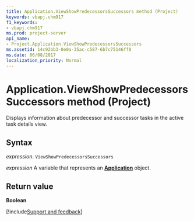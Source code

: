 ```yaml
---
title: Application.ViewShowPredecessorsSuccessors method (Project)
keywords: vbapj.chm917
f1_keywords:
- vbapj.chm917
ms.prod: project-server
api_name:
- Project.Application.ViewShowPredecessorsSuccessors
ms.assetid: 14c92bb3-0e0a-35ac-c587-6b7c75146ff0
ms.date: 06/08/2017
localization_priority: Normal
---
```



# Application.ViewShowPredecessorsSuccessors method (Project)

Displays information about predecessor and successor tasks in the active task details view.


## Syntax

_expression_. `ViewShowPredecessorsSuccessors`

_expression_ A variable that represents an **[Application](Project.Application.md)** object.


## Return value

 **Boolean**

[!include[Support and feedback](~/includes/feedback-boilerplate.md)]